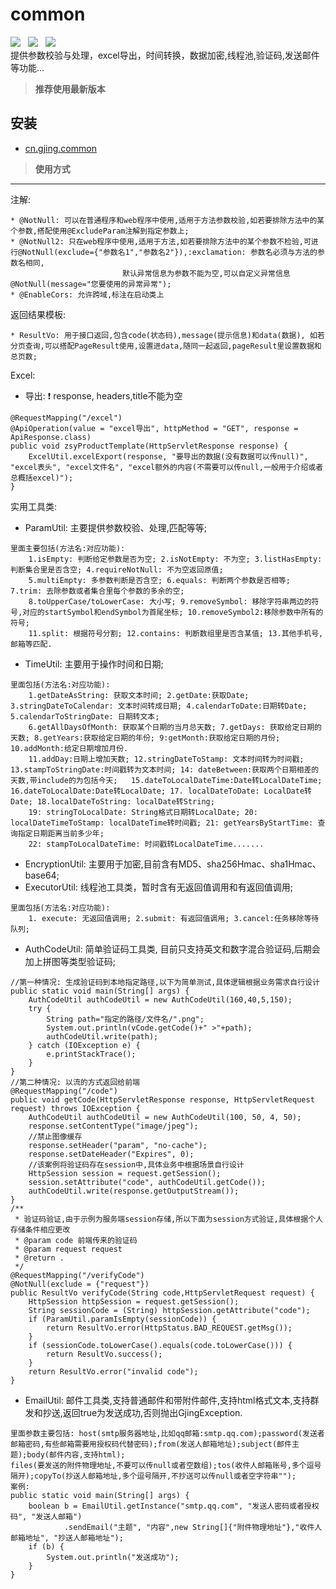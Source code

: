 # common
![](https://img.shields.io/badge/version-1.1.6-green.svg) &nbsp; ![](https://img.shields.io/badge/author-Gjing-green.svg) &nbsp;
 ![](https://img.shields.io/badge/builder-success-green.svg)   
 提供参数校验与处理，excel导出，时间转换，数据加密,线程池,验证码,发送邮件等功能...
 > **推荐使用最新版本**    
 
**安装**
---
* <a href="https://mvnrepository.com/artifact/cn.gjing/common/" title="公用组件包">cn.gjing.common</a>
> **使用方式**
---
注解:
```
* @NotNull: 可以在普通程序和web程序中使用,适用于方法参数校验,如若要排除方法中的某个参数,搭配使用@ExcludeParam注解到指定参数上;
* @NotNull2: 只在web程序中使用,适用于方法,如若要排除方法中的某个参数不检验,可进行@NotNull(exclude={"参数名1","参数名2"}),:exclamation: 参数名必须与方法的参数名相同,   
                         默认异常信息为参数不能为空,可以自定义异常信息@NotNull(message="您要使用的异常异常");   
* @EnableCors: 允许跨域,标注在启动类上
```  
返回结果模板:   
```
* ResultVo: 用于接口返回,包含code(状态码),message(提示信息)和data(数据), 如若分页查询,可以搭配PageResult使用,设置进data,随同一起返回,pageResult里设置数据和总页数;   
```
Excel:   
* 导出: :exclamation: response, headers,title不能为空 
```
@RequestMapping("/excel")
@ApiOperation(value = "excel导出", httpMethod = "GET", response = ApiResponse.class)
public void zsyProductTemplate(HttpServletResponse response) {
    ExcelUtil.excelExport(response, "要导出的数据(没有数据可以传null)", "excel表头", "excel文件名", "excel额外的内容(不需要可以传null,一般用于介绍或者总概括excel)");
}
```
实用工具类:   
* ParamUtil: 主要提供参数校验、处理,匹配等等;
```
里面主要包括(方法名:对应功能): 
    1.isEmpty: 判断给定参数是否为空; 2.isNotEmpty: 不为空; 3.listHasEmpty: 判断集合里是否含空; 4.requireNotNull: 不为空返回原值;   
    5.multiEmpty: 多参数判断是否含空; 6.equals: 判断两个参数是否相等; 7.trim: 去除参数或者集合里每个参数的多余的空;   
    8.toUpperCase/toLowerCase: 大小写; 9.removeSymbol: 移除字符串两边的符号,对应的startSymbol和endSymbol为首尾坐标; 10.removeSymbol2:移除参数中所有的符号;   
    11.split: 根据符号分割; 12.contains: 判断数组里是否含某值; 13.其他手机号,邮箱等匹配.
```
* TimeUtil: 主要用于操作时间和日期;
```
里面包括(方法名:对应功能):
    1.getDateAsString: 获取文本时间; 2.getDate:获取Date; 3.stringDateToCalendar: 文本时间转成日期; 4.calendarToDate:日期转Date; 5.calendarToStringDate: 日期转文本;   
    6.getAllDaysOfMonth: 获取某个日期的当月总天数; 7.getDays: 获取给定日期的天数; 8.getYears:获取给定日期的年份; 9:getMonth:获取给定日期的月份; 10.addMonth:给定日期增加月份.   
    11.addDay:日期上增加天数; 12.stringDateToStamp: 文本时间转为时间戳; 13.stampToStringDate:时间戳转为文本时间; 14: dateBetween:获取两个日期相差的天数,带include的为包括今天;   15.dateToLocalDateTime:Date转LocalDateTime; 16.dateToLocalDate:Date转LocalDate; 17. localDateToDate: LocalDate转Date; 18.localDateToString: localDate转String;   
    19: stringToLocalDate: String格式日期转LocalDate; 20: localDateTimeToStamp: localDateTime转时间戳; 21: getYearsByStartTime: 查询指定日期距离当前多少年;   
    22: stampToLocalDateTime: 时间戳转LocalDateTime.......
```
* EncryptionUtil: 主要用于加密,目前含有MD5、sha256Hmac、sha1Hmac、base64;
* ExecutorUtil: 线程池工具类，暂时含有无返回值调用和有返回值调用;
```
里面包括(方法名:对应功能):
    1. execute: 无返回值调用; 2.submit: 有返回值调用; 3.cancel:任务移除等待队列;
```
* AuthCodeUtil: 简单验证码工具类, 目前只支持英文和数字混合验证码,后期会加上拼图等类型验证码;
```
//第一种情况: 生成验证码到本地指定路径,以下为简单测试,具体逻辑根据业务需求自行设计
public static void main(String[] args) {
    AuthCodeUtil authCodeUtil = new AuthCodeUtil(160,40,5,150);
    try {
        String path="指定的路径/文件名/".png";
        System.out.println(vCode.getCode()+" >"+path);
        authCodeUtil.write(path);
    } catch (IOException e) {
        e.printStackTrace();
    }
}
//第二种情况: 以流的方式返回给前端
@RequestMapping("/code")
public void getCode(HttpServletResponse response, HttpServletRequest request) throws IOException {
    AuthCodeUtil authCodeUtil = new AuthCodeUtil(100, 50, 4, 50);
    response.setContentType("image/jpeg");
    //禁止图像缓存
    response.setHeader("param", "no-cache");
    response.setDateHeader("Expires", 0);
    //该案例将验证码存在session中,具体业务中根据场景自行设计
    HttpSession session = request.getSession();
    session.setAttribute("code", authCodeUtil.getCode());
    authCodeUtil.write(response.getOutputStream());
}
/**
 * 验证码验证,由于示例为服务端session存储,所以下面为session方式验证,具体根据个人存储条件相应更改
 * @param code 前端传来的验证码
 * @param request request
 * @return .
 */
@RequestMapping("/verifyCode")
@NotNull(exclude = {"request"})
public ResultVo verifyCode(String code,HttpServletRequest request) {
    HttpSession httpSession = request.getSession();
    String sessionCode = (String) httpSession.getAttribute("code");
    if (ParamUtil.paramIsEmpty(sessionCode)) {
        return ResultVo.error(HttpStatus.BAD_REQUEST.getMsg());
    }
    if (sessionCode.toLowerCase().equals(code.toLowerCase())) {
        return ResultVo.success();
    }
    return ResultVo.error("invalid code");
}
```
* EmailUtil: 邮件工具类,支持普通邮件和带附件邮件,支持html格式文本,支持群发和抄送,返回true为发送成功,否则抛出GjingException.
```
里面参数主要包括: host(smtp服务器地址,比如qq邮箱:smtp.qq.com);password(发送者邮箱密码,有些邮箱需要用授权码代替密码);from(发送人邮箱地址);subject(邮件主题);body(邮件内容,支持html);   
files(要发送的附件物理地址,不要可以传null或者空数组);tos(收件人邮箱账号,多个逗号隔开);copyTo(抄送人邮箱地址,多个逗号隔开,不抄送可以传null或者空字符串"");
案例:
public static void main(String[] args) {
    boolean b = EmailUtil.getInstance("smtp.qq.com", "发送人密码或者授权码", "发送人邮箱")
            .sendEmail("主题", "内容",new String[]{"附件物理地址"},"收件人邮箱地址", "抄送人邮箱地址");
    if (b) {
        System.out.println("发送成功");
    }
}
```
